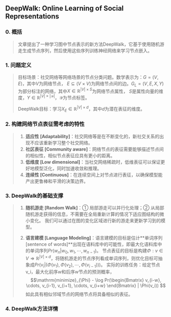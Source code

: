 ## DeepWalk: Online Learning of Social Representations


### 0. 概括

> 文章提出了一种学习图中节点表示的新方法DeepWalk，它基于使用随机游走生成节点序列，然后使用这些序列训练神经网络来学习节点嵌入。


### 1. 问题定义

> 目标场景：社交网络等网络场景的节点分类问题。数学表示为：$G=(V, E)$，其中$V$为网络节点，
> $E\subseteq (V\times V)$为网络节点间的边。$G_L = (V, E, X, Y)$为部分标注的网络，其中$X\in \mathbb{R}^{|V|\times S}$为网络节点属性，
> $S$是属性向量的维度，$Y\in \mathbb{R}^{|V|\times |\mathcal{Y}|}$，$\mathcal{Y}$为节点标签。
> 
> DeepWalk目标：学习$X_E \in \mathbb{R}^{|V|\times d}$，其中$d$为潜在表征的维度。


### 2. 构建网络节点表征需考虑的特性

> 1. **适应性 [Adaptability]**：社交网络等是在不断变化的，新社交关系的出现不应该重新学习整个社交网络。
> 2. **社区表征 [Community aware]**：网络节点的表征需要能够描述节点间的相似性，相似节点表征应具有更小的距离。
> 3. **低维度 [Low dimensional]**：当社交网络稀疏时，低维表征可以保证更好地模型泛化，同时加速收敛和推理。
> 4. **连续性 [Continuous]**：在连续空间上对节点进行表征，以确保模型能产出更鲁棒和平滑的决策边界。


### 3. DeepWalk的基础支撑

> 1. **随机游走 [Random Walk]**：① 局部游走可以并行化处理；② 从局部随机游走获得的信息，不需要在全局重新计算的情况下适应图结构的微小变化。
> 我们可以通过在图的变化区域进行新的游走来更新学习到的模型。
>
> 2. **语言建模 [Language Modeling]**：语言建模的目标是估计**单词序列 [sentence of words]**出现在语料库中的可能性，即最大化语料库中的单词序列$Pr(w_n | w_0, w_1, \cdots, w_{n-1})$。
> 节点表征的目标是构建$\Phi: v\in V \Rightarrow \mathbb{R}^{|V|\times d}$，将随机游走的节点序列看成单词序列，则优化目标可抽象成$Pr(v_i | (\Phi(v_1), \Phi(v_2), \cdots, \Phi(v_{i-1})))$。
> 实际的训练任务：给定节点v_i，最大化前序$w$和后序$w$节点的预测概率，$$\mathrm{minimize}_{\Phi} - \log Pr(\begin{Bmatrix} v_{i-w}, \cdots, v_{i-1}, v_{i+1}, \cdots, v_{i+w} \end{Bmatrix} | \Phi(v_i)) $$
> 如此具有相似邻域节点的网络节点将具备相似的表征。

     
### 4. DeepWalk方法详情




